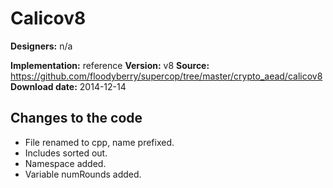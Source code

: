 # Calicov8

**Designers:** n/a

**Implementation:** reference
**Version:** v8
**Source:** https://github.com/floodyberry/supercop/tree/master/crypto_aead/calicov8
**Download date:** 2014-12-14

## Changes to the code

* File renamed to cpp, name prefixed.
* Includes sorted out.
* Namespace added.
* Variable numRounds added.
